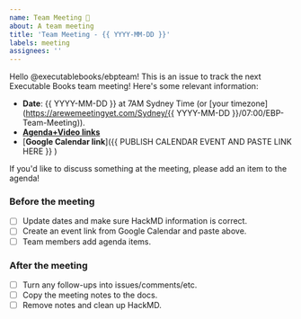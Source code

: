 ```yaml
---
name: Team Meeting 📅
about: A team meeting
title: 'Team Meeting - {{ YYYY-MM-DD }}'
labels: meeting
assignees: ''
---
```


Hello @executablebooks/ebpteam! This is an issue to track the next Executable Books team meeting! Here's some relevant information:

- **Date**: {{ YYYY-MM-DD }} at 7AM Sydney Time (or [your timezone](https://arewemeetingyet.com/Sydney/{{ YYYY-MM-DD }}/07:00/EBP-Team-Meeting)).
- [**Agenda+Video links**](https://hackmd.io/THymMOAmSICp8rJdB6_Z1w?edit)
- [**Google Calendar link**]({{ PUBLISH CALENDAR EVENT AND PASTE LINK HERE }} )

If you'd like to discuss something at the meeting, please add an item to the agenda!

### Before the meeting

- [ ] Update dates and make sure HackMD information is correct.
- [ ] Create an event link from Google Calendar and paste above.
- [ ] Team members add agenda items.
  
### After the meeting

- [ ] Turn any follow-ups into issues/comments/etc.
- [ ] Copy the meeting notes to the docs.
- [ ] Remove notes and clean up HackMD.
